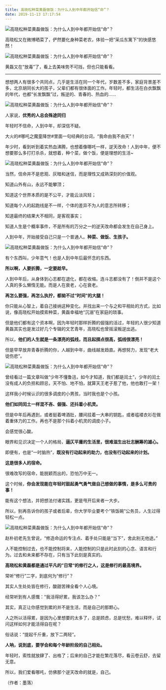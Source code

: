 ```yaml
---
title: 高晓松种菜黄磊做饭：为什么人到中年都开始信“命”？
date: 2019-11-13 17:17:54
---
```

![高晓松种菜黄磊做饭：为什么人到中年都开始信“命”？](http://p1.pstatp.com/large/pgc-image/bfd4b8751aa04071a5ae74759d725e15)
 


 高晓松又在微博晒菜了，俨然要化身种菜老农，体验一把“采瓜东篱下”的快感悠然！

![高晓松种菜黄磊做饭：为什么人到中年都开始信“命”？](http://p1.pstatp.com/large/pgc-image/50bc08c284724e568ee0ca3d69f9622f)
 


 黄磊又在“放毒”了，看上去美味势不可挡，但也只能看看。

--- 

 想想两人有很多个共同点，几乎是生活在同一个年代，岁数差不多，家庭背景差不多，北京胡同长大的孩子，父辈们都有很体面的工作。年轻时，都生活在白衣飘飘的年代，也都“长发飘飘”过，叛逆的、青春的、热血的……

![高晓松种菜黄磊做饭：为什么人到中年都开始信“命”？](http://p1.pstatp.com/large/pgc-image/9a295af8cad841f59a3b249dc4e182af)
 


 人家说，**优秀的人总会殊途同归**

 年轻时不信命，人到中年，却深信不疑。

 大火的#哪吒之魔童降世#里面一句经典的台词，“我命由我不由天”！

 年少时，看到听到着实热血沸腾，也想着像哪吒一样，逆天改命！人到中年，便不想要那么多打打杀杀，就想着，种个菜，做个饭，便是理想的生活~

![高晓松种菜黄磊做饭：为什么人到中年都开始信“命”？](http://p1.pstatp.com/large/pgc-image/44eef5ddf57342cdbebcb17f4d130a65)
 


 当然，信命并不是悲观、灰暗和迷信，而是理性又成熟深刻的价值观。

 知道山外有山，永远不能攀顶；

 知道这个世界本质的是不公平，才能云淡风轻；

 知道每个人的起跑线是不一样，个体的差异不为人的意志所转移；

 知道最终的结果大不相同，是客观事实；

 知道人生是个概率事件，不是所有的万分之一的逆天改命都会发生在自己身上。

 人到中年，开始接受自己只是一个普通人。**种菜、做饭、生孩子。**

![高晓松种菜黄磊做饭：为什么人到中年都开始信“命”？](http://p1.pstatp.com/large/pgc-image/1c740e62a0ea4907bf513c5cc90bf234)
 


 有个东西叫，少年意气！也是人到中年后最怀念的东西。

 **所以啊，人要折腾，一定要趁早。**

 人到中年后，从身体到心志都在退化，都在收缩。连斗志都没有了！倒并不是这个人真的多么懒惰无能。而是人在衰老，心在衰老。

 **再怎么要强，再怎么执拧，都拗不过“时间”的大腿！**

 你只能从心智上，着自己接纳这种变化。并找出来一个与之和平相处的方式，比如说，像高晓松开始摸索种菜，黄磊幸福地“沉溺”在家庭的琐事。

 但是他们都有这个资本啊，因为年轻时那样折腾的倔强的活过，年轻的人很少知道黄磊其实也是发过好几个专辑的文艺青年，高晓松也曾摇滚叛逆出逃。

 所以，**他们的人生就是一条漂亮的弧线，而且起掷点很高，弧线很漂亮！**

 但是早早放弃青春折腾的你，人越到中年，曲线越发趋直。再想努力，发现“老大徒伤悲”。

![高晓松种菜黄磊做饭：为什么人到中年都开始信“命”？](http://p3.pstatp.com/large/pgc-image/2d387df6fd8b47c8873b336e2910616a)
 


 曾经看过一篇文章叫做“少年不懂鲁迅，如今才知道，我们都是闰土”，少年的闰土没有成人的负担和顾忌，天不怕、地不怕，就算天王老子惹了他，他也敢打一架！

 这样我小时候认识的很多调皮的小男孩，当时我也是个小孩。

 **他们如同闰土一样混不吝、倔强、还抖着小机灵。**

 但是中年后再遇到，或者挺着啤酒肚，腰间挂着一大串的钥匙，或者褴褛衣衫在做着重体力的工作。再也不是那个抖着小机灵的调皮小子。

 会感觉很心酸。

 眼界和见识决定一个人的格局，**逼仄平庸的生活里，很难滋生出壮志酬筹的雄心。**

 即便有，也是“一时脑热”，**既没有行动起来的助力，也没有行动起来的计划。**

 **这是很多人的宿命。**

 很难改写的宿命，能脱颖而出的，恐怕万中无一。

 这个时候，**你会发现能在年轻时鼓起勇气勇气做自己想做的事情，是多么可贵的事！**

 能有这个想法，并把想法付诸实践，更是甩开后来者一大步。

 所以，别再告诉你的孩子或者后辈，你大学毕业要考个“铁饭碗”公务员，人生过得轻松一点。

![高晓松种菜黄磊做饭：为什么人到中年都开始信“命”？](http://p1.pstatp.com/large/pgc-image/0c78ab3337004a83afecc5a8c8052b1e)
 


 赵朴初老先生曾说，“修造命运的专注点、着手处只能是“当下”，舍此别无他途。”

 人不能控制过去，也不能控制将来，人能控制的只是此时此刻的心念、语言和行为。过去和未来都不存在，只有当下此刻是真实的。

 **高晓松和黄磊都是通过平凡的”日常“的修行之人，这是修行的最高境界。**

 常听“修行”二字，到底何为“修行”？

 其实人生处处皆在修行，酸甜苦辣全看个人心境。

 经常听到有人感慨：“我活得好累，我该怎么办？”

 其实，真正让你感觉到累的并不是生活，而是自己的那颗心。

 人之所以活得累，是因为心里想要的太多了，总是顾虑，总是忧愁，难以释怀，试问这样如何才能活得自在呢？

 俗话说：“提起千斤重，放下二两轻”。

 **人呐，说到底，要学会和每个年龄阶段的自己相处。**

 年轻时，索性就放肆了、出格了；后来的自己才能在繁花落尽，看云卷云舒，去留无意。

 所以，我们爱看哪吒，仿佛那个逆天改命的就是，自己。

 （作者：墨落）
